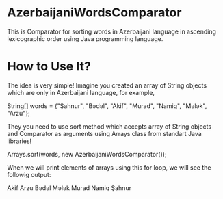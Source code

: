 # AzerbaijaniWordsComparator
This is Comparator for sorting words in Azerbaijani language in ascending lexicographic order using Java programming language.
# How to Use It?
The idea is very simple! Imagine you created an array of String objects which are only in Azerbaijani language, for example,

String[] words = {"Şahnur", "Bədəl", "Akif", "Murad", "Namiq", "Mələk", "Arzu"};

They you need to use sort method which accepts array of String objects and Comparator as arguments using Arrays class from standart Java libraries!

Arrays.sort(words, new AzerbaijaniWordsComparator());

When we will print elements of arrays using this for loop, we will see the followig output:

Akif
Arzu
Bədəl
Mələk
Murad
Namiq
Şahnur
        
